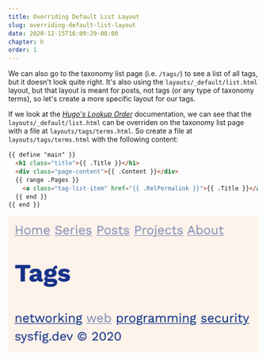 ```yaml
---
title: Overriding Default List Layout
slug: overriding-default-list-layout
date: 2020-12-15T16:09:29-08:00
chapter: h
order: 1
---
```


We can also go to the taxonomy list page (i.e. `/tags/`) to see a list of all tags, but it doesn't look quite right. It's also using the `layouts/_default/list.html` layout, but that layout is meant for posts, not tags (or any type of taxonomy terms), so let's create a more specific layout for our tags.

If we look at the _[Hugo's Lookup Order](https://gohugo.io/templates/lookup-order/)_ documentation, we can see that the `layouts/_default/list.html` can be overriden on the taxonomy list page with a file at `layouts/tags/terms.html`. So create a file at `layouts/tags/terms.html` with the following content:

```html
{{ define "main" }}
  <h1 class="title">{{ .Title }}</h1>
  <div class="page-content">{{ .Content }}</div>
  {{ range .Pages }}
    <a class="tag-list-item" href="{{ .RelPermalink }}">{{ .Title }}</a>
  {{ end }}
{{ end }}
```

![](/img/taxonomy-tags-list.png)
